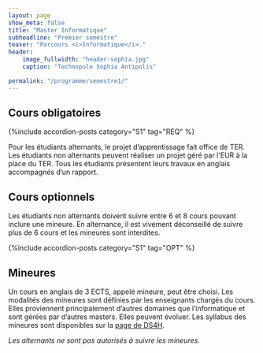 ```yaml
---
layout: page
show_meta: false
title: "Master Informatique"
subheadline: "Premier semestre"
teaser: "Parcours <i>Informatique</i>."
header:
    image_fullwidth: "header-sophia.jpg"
    caption: "Technopole Sophia Antipolis"

permalink: "/programme/semestre1/"
---
```


<!-- Listing posts by tag template from http://github.com/cagrimmett/jekyll-tools -->


## Cours obligatoires ##


{%include accordion-posts category="S1" tag="REQ" %}

Pour les étudiants alternants, le projet d’apprentissage fait office de TER.
Les étudiants non alternants peuvent réaliser un projet géré par l'EUR à la place du TER.
Tous les étudiants présentent leurs travaux en anglais accompagnés d’un rapport.


## Cours optionnels ##

Les étudiants non alternants doivent suivre entre 6 et 8 cours pouvant inclure une mineure.
En alternance, il est vivement déconseillé de suivre plus de 6 cours et les mineures sont interdites.

{%include accordion-posts category="S1" tag="OPT" %}

## Mineures ##

Un cours en anglais de 3 ECTS, appelé mineure, peut être choisi.
Les modalités des mineures sont définies par les enseignants chargés du cours.
Elles proviennent principalement d’autres domaines que l’informatique et sont gérées par d’autres masters. Elles peuvent évoluer.
Les syllabus des mineures sont disponibles sur la [page de DS4H](https://ds4h.univ-cotedazur.eu/education/minors "page des masters DS4H").

*Les alternants ne sont pas autorisés à suivre les mineures.*
